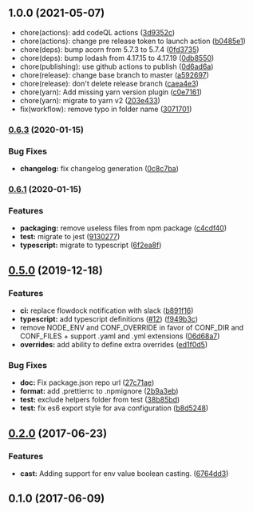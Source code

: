 ## 1.0.0 (2021-05-07)

-   chore(actions): add codeQL actions ([3d9352c](https://github.com/ekino/node-config/commit/3d9352c))
-   chore(actions): change pre release token to launch action ([b0485e1](https://github.com/ekino/node-config/commit/b0485e1))
-   chore(deps): bump acorn from 5.7.3 to 5.7.4 ([0fd3735](https://github.com/ekino/node-config/commit/0fd3735))
-   chore(deps): bump lodash from 4.17.15 to 4.17.19 ([0db8550](https://github.com/ekino/node-config/commit/0db8550))
-   chore(publishing): use github actions to publish ([0d6ad6a](https://github.com/ekino/node-config/commit/0d6ad6a))
-   chore(release): change base branch to master ([a592697](https://github.com/ekino/node-config/commit/a592697))
-   chore(release): don't delete release branch ([caea4e3](https://github.com/ekino/node-config/commit/caea4e3))
-   chore(yarn): Add missing yarn version plugin ([c0e7161](https://github.com/ekino/node-config/commit/c0e7161))
-   chore(yarn): migrate to yarn v2 ([203e433](https://github.com/ekino/node-config/commit/203e433))
-   fix(workflow): remove typo in folder name ([3071701](https://github.com/ekino/node-config/commit/3071701))

### [0.6.3](https://github.com/ekino/node-config/compare/v0.6.1...v0.6.3) (2020-01-15)

### Bug Fixes

-   **changelog:** fix changelog generation ([0c8c7ba](https://github.com/ekino/node-config/commit/0c8c7bae784461ac92bc837943e74ae33cce6b18))

### [0.6.1](https://github.com/ekino/node-config/compare/v0.5.0...v0.6.1) (2020-01-15)

### Features

-   **packaging:** remove useless files from npm package ([c4cdf40](https://github.com/ekino/node-config/commit/c4cdf402bd94462467f23900cbf7742d0781da2f))
-   **test:** migrate to jest ([9130277](https://github.com/ekino/node-config/commit/91302772ecbc23f8d4ad0cce621a682f1bda501e))
-   **typescript:** migrate to typescript ([6f2ea8f](https://github.com/ekino/node-config/commit/6f2ea8f4f5176ab1c81400dd03b888ce0f29f167))

## [0.5.0](https://github.com/ekino/node-config/compare/v0.2.0...v0.5.0) (2019-12-18)

### Features

-   **ci:** replace flowdock notification with slack ([b891f16](https://github.com/ekino/node-config/commit/b891f16bb1dcf14a0528790f1ee36b5894472d14))
-   **typescript:** add typescript definitions ([#12](https://github.com/ekino/node-config/issues/12)) ([f949b3c](https://github.com/ekino/node-config/commit/f949b3cdafe8074d6c334da0c11b8b42aa3d97a7))
-   remove NODE_ENV and CONF_OVERRIDE in favor of CONF_DIR and CONF_FILES + support .yaml and .yml extensions ([06d68a7](https://github.com/ekino/node-config/commit/06d68a7bcc472b37b9f92f7345bdd8349ae5fbf5))
-   **overrides:** add ability to define extra overrides ([ed1f0d5](https://github.com/ekino/node-config/commit/ed1f0d5a750ad7b10d9845394313c09bc13890d4))

### Bug Fixes

-   **doc:** Fix package.json repo url ([27c71ae](https://github.com/ekino/node-config/commit/27c71aef9fcfbfb8f54bcc291617e185ba4c86cb))
-   **format:** add .prettierrc to .npmignore ([2b9a3eb](https://github.com/ekino/node-config/commit/2b9a3eb25615621d1c66ae9aaee77ffe07189606))
-   **test:** exclude helpers folder from test ([38b85bd](https://github.com/ekino/node-config/commit/38b85bde25b4476633a65a457a74f465a044facf))
-   **test:** fix es6 export style for ava configuration ([b8d5248](https://github.com/ekino/node-config/commit/b8d5248a3b77c743a9d99dee3a39e3c70fbc8734))

## [0.2.0](https://github.com/ekino/node-config/compare/v0.1.0...v0.2.0) (2017-06-23)

### Features

-   **cast:** Adding support for env value boolean casting. ([6764dd3](https://github.com/ekino/node-config/commit/6764dd36d655ac7ef8f0196f61358117236dac97))

## 0.1.0 (2017-06-09)
